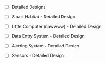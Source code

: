 - [ ] Detailed Designs
 - [ ] Smart Habitat - Detailed Design
 - [ ] Little Computer (nawwww) - Detailed Design
 - [ ] Data Entry System - Detailed Design
 - [ ] Alerting System - Detailed Design
 - [ ] Sensors - Detailed Design

 
